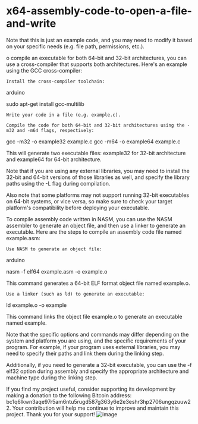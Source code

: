 # x64-assembly-code-to-open-a-file-and-write
Note that this is just an example code, and you may need to modify it based on your specific needs (e.g. file path, permissions, etc.).

o compile an executable for both 64-bit and 32-bit architectures, you can use a cross-compiler that supports both architectures. Here's an example using the GCC cross-compiler:

    Install the cross-compiler toolchain:

arduino

sudo apt-get install gcc-multilib

    Write your code in a file (e.g. example.c).

    Compile the code for both 64-bit and 32-bit architectures using the -m32 and -m64 flags, respectively:

gcc -m32 -o example32 example.c
gcc -m64 -o example64 example.c

This will generate two executable files: example32 for 32-bit architecture and example64 for 64-bit architecture.

Note that if you are using any external libraries, you may need to install the 32-bit and 64-bit versions of those libraries as well, and specify the library paths using the -L flag during compilation.

Also note that some platforms may not support running 32-bit executables on 64-bit systems, or vice versa, so make sure to check your target platform's compatibility before deploying your executable.

To compile assembly code written in NASM, you can use the NASM assembler to generate an object file, and then use a linker to generate an executable. Here are the steps to compile an assembly code file named example.asm:

    Use NASM to generate an object file:

arduino

nasm -f elf64 example.asm -o example.o

This command generates a 64-bit ELF format object file named example.o.

    Use a linker (such as ld) to generate an executable:

ld example.o -o example

This command links the object file example.o to generate an executable named example.

Note that the specific options and commands may differ depending on the system and platform you are using, and the specific requirements of your program. For example, if your program uses external libraries, you may need to specify their paths and link them during the linking step.

Additionally, if you need to generate a 32-bit executable, you can use the -f elf32 option during assembly and specify the appropriate architecture and machine type during the linking step.

If you find my project useful, consider supporting its development by making a donation to the following Bitcoin address: bc1q6lkwn3aqe97r5am6ntu5rugd587g363y6e2e3eshr3hp2706ungqzuuw22. Your contribution will help me continue to improve and maintain this project. Thank you for your support!
![image](https://user-images.githubusercontent.com/128254448/229370772-8af45469-650f-4444-b289-dc16aa7a7377.png)
